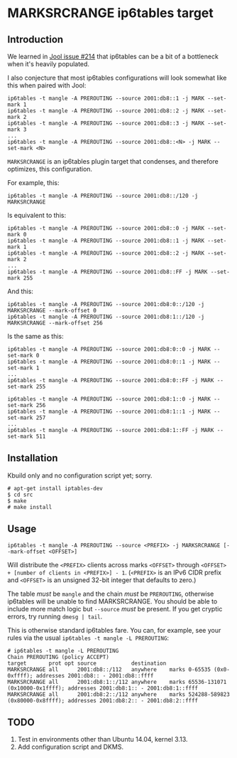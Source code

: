 # MARKSRCRANGE ip6tables target

## Introduction

We learned in [Jool issue #214](https://github.com/NICMx/Jool/issues/214) that ip6tables can be a bit of a bottleneck when it's heavily populated.

I also conjecture that most ip6tables configurations will look somewhat like this when paired with Jool:

	ip6tables -t mangle -A PREROUTING --source 2001:db8::1 -j MARK --set-mark 1
	ip6tables -t mangle -A PREROUTING --source 2001:db8::2 -j MARK --set-mark 2
	ip6tables -t mangle -A PREROUTING --source 2001:db8::3 -j MARK --set-mark 3
	...
	ip6tables -t mangle -A PREROUTING --source 2001:db8::<N> -j MARK --set-mark <N>

`MARKSRCRANGE` is an ip6tables plugin target that condenses, and therefore optimizes, this configuration.

For example, this:

	ip6tables -t mangle -A PREROUTING --source 2001:db8::/120 -j MARKSRCRANGE

Is equivalent to this:

	ip6tables -t mangle -A PREROUTING --source 2001:db8::0 -j MARK --set-mark 0
	ip6tables -t mangle -A PREROUTING --source 2001:db8::1 -j MARK --set-mark 1
	ip6tables -t mangle -A PREROUTING --source 2001:db8::2 -j MARK --set-mark 2
	...
	ip6tables -t mangle -A PREROUTING --source 2001:db8::FF -j MARK --set-mark 255

And this:

	ip6tables -t mangle -A PREROUTING --source 2001:db8:0::/120 -j MARKSRCRANGE --mark-offset 0
	ip6tables -t mangle -A PREROUTING --source 2001:db8:1::/120 -j MARKSRCRANGE --mark-offset 256

Is the same as this:

	ip6tables -t mangle -A PREROUTING --source 2001:db8:0::0 -j MARK --set-mark 0
	ip6tables -t mangle -A PREROUTING --source 2001:db8:0::1 -j MARK --set-mark 1
	...
	ip6tables -t mangle -A PREROUTING --source 2001:db8:0::FF -j MARK --set-mark 255

	ip6tables -t mangle -A PREROUTING --source 2001:db8:1::0 -j MARK --set-mark 256
	ip6tables -t mangle -A PREROUTING --source 2001:db8:1::1 -j MARK --set-mark 257
	...
	ip6tables -t mangle -A PREROUTING --source 2001:db8:1::FF -j MARK --set-mark 511

## Installation

Kbuild only and no configuration script yet; sorry.

	# apt-get install iptables-dev
	$ cd src
	$ make
	# make install

## Usage

	ip6tables -t mangle -A PREROUTING --source <PREFIX> -j MARKSRCRANGE [--mark-offset <OFFSET>]

Will distribute the `<PREFIX>` clients across marks `<OFFSET>` through `<OFFSET> + [number of clients in <PREFIX>] - 1`. (`<PREFIX>` is an IPv6 CIDR prefix and `<OFFSET>` is an unsigned 32-bit integer that defaults to zero.)

The table _must_ be `mangle` and the chain _must_ be `PREROUTING`, otherwise ip6tables will be unable to find MARKSRCRANGE. You should be able to include more match logic but `--source` _must_ be present. If you get cryptic errors, try running `dmesg | tail`.

This is otherwise standard ip6tables fare. You can, for example, see your rules via the usual `ip6tables -t mangle -L PREROUTING`:

	# ip6tables -t mangle -L PREROUTING
	Chain PREROUTING (policy ACCEPT)
	target       prot opt source           destination 
	MARKSRCRANGE all      2001:db8::/112   anywhere    marks 0-65535 (0x0-0xffff); addresses 2001:db8:: - 2001:db8::ffff 
	MARKSRCRANGE all      2001:db8:1::/112 anywhere    marks 65536-131071 (0x10000-0x1ffff); addresses 2001:db8:1:: - 2001:db8:1::ffff 
	MARKSRCRANGE all      2001:db8:2::/112 anywhere    marks 524288-589823 (0x80000-0x8ffff); addresses 2001:db8:2:: - 2001:db8:2::ffff

## TODO

1. Test in environments other than Ubuntu 14.04, kernel 3.13.
2. Add configuration script and DKMS.

